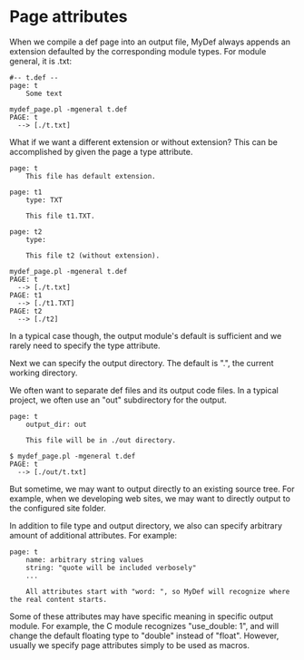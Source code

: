 # Page attributes

When we compile a def page into an output file,
MyDef always appends an extension defaulted by the corresponding module types. For module general, it is .txt:

```
#-- t.def --
page: t
    Some text
```
```
mydef_page.pl -mgeneral t.def
PAGE: t
  --> [./t.txt]
```

What if we want a different extension or without extension? This can be accomplished by given the page a type attribute.

    page: t
        This file has default extension.
        
    page: t1
        type: TXT
        
        This file t1.TXT.
        
    page: t2
        type:
        
        This file t2 (without extension).

```
mydef_page.pl -mgeneral t.def
PAGE: t
  --> [./t.txt]
PAGE: t1
  --> [./t1.TXT]
PAGE: t2
  --> [./t2]
```
        
In a typical case though, the output module's default is sufficient and we rarely need to specify the type attribute.

Next we can specify the output directory. The default is ".", the current working directory.

We often want to separate def files and its output code files. In a typical project, we often use an "out" subdirectory for the output.

```
page: t
    output_dir: out
    
    This file will be in ./out directory.
```

```
$ mydef_page.pl -mgeneral t.def
PAGE: t
  --> [./out/t.txt]
```

But sometime, we may want to output directly to an existing source tree. For example, when we developing web sites, we may want to directly output to the configured site folder.

In addition to file type and output directory, we also can specify arbitrary amount of additional attributes. For example:

```
page: t
    name: arbitrary string values
    string: "quote will be included verbosely"
    ...
    
    All attributes start with "word: ", so MyDef will recognize where the real content starts.
```    

Some of these attributes may have specific meaning in specific output module. For example, the C module recognizes "use_double: 1", and will change the default floating type to "double" instead of "float". However, usually we specify page attributes simply to be used as macros.    
    